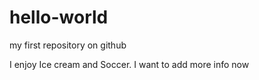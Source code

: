 # hello-world

my first repository on github

I enjoy Ice cream and Soccer.
I want to add more info now
